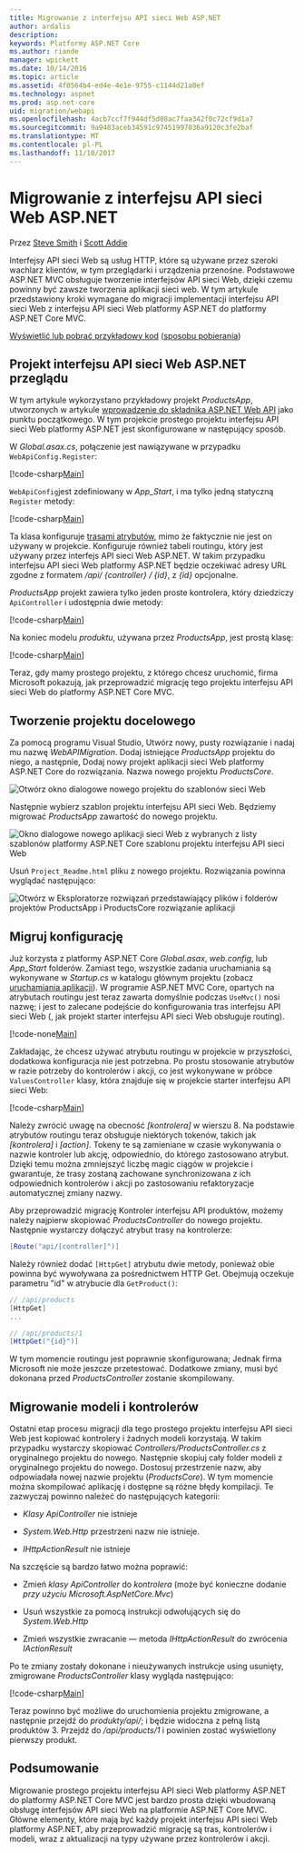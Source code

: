 ```yaml
---
title: Migrowanie z interfejsu API sieci Web ASP.NET
author: ardalis
description: 
keywords: Platformy ASP.NET Core
ms.author: riande
manager: wpickett
ms.date: 10/14/2016
ms.topic: article
ms.assetid: 4f0564b4-ed4e-4e1e-9755-c1144d21a0ef
ms.technology: aspnet
ms.prod: asp.net-core
uid: migration/webapi
ms.openlocfilehash: 4acb7ccf7f944df5d08ac7faa342f0c72cf9d1a7
ms.sourcegitcommit: 9a9483aceb34591c97451997036a9120c3fe2baf
ms.translationtype: MT
ms.contentlocale: pl-PL
ms.lasthandoff: 11/10/2017
---
```

# <a name="migrating-from-aspnet-web-api"></a>Migrowanie z interfejsu API sieci Web ASP.NET

Przez [Steve Smith](https://ardalis.com/) i [Scott Addie](https://scottaddie.com)

Interfejsy API sieci Web są usług HTTP, które są używane przez szeroki wachlarz klientów, w tym przeglądarki i urządzenia przenośne. Podstawowe ASP.NET MVC obsługuje tworzenie interfejsów API sieci Web, dzięki czemu powinny być zawsze tworzenia aplikacji sieci web. W tym artykule przedstawiony kroki wymagane do migracji implementacji interfejsu API sieci Web z interfejsu API sieci Web platformy ASP.NET do platformy ASP.NET Core MVC.

[Wyświetlić lub pobrać przykładowy kod](https://github.com/aspnet/Docs/tree/master/aspnetcore/migration/webapi/sample) ([sposobu pobierania](xref:tutorials/index#how-to-download-a-sample))

## <a name="review-aspnet-web-api-project"></a>Projekt interfejsu API sieci Web ASP.NET przeglądu

W tym artykule wykorzystano przykładowy projekt *ProductsApp*, utworzonych w artykule [wprowadzenie do składnika ASP.NET Web API](https://docs.microsoft.com/aspnet/web-api/overview/getting-started-with-aspnet-web-api/tutorial-your-first-web-api) jako punktu początkowego. W tym projekcie prostego projektu interfejsu API sieci Web platformy ASP.NET jest skonfigurowane w następujący sposób.

W *Global.asax.cs*, połączenie jest nawiązywane w przypadku `WebApiConfig.Register`:

[!code-csharp[Main](../migration/webapi/sample/ProductsApp/Global.asax.cs?highlight=14)]

`WebApiConfig`jest zdefiniowany w *App_Start*, i ma tylko jedną statyczną `Register` metody:

[!code-csharp[Main](../migration/webapi/sample/ProductsApp/App_Start/WebApiConfig.cs?highlight=15,16,17,18,19,20)]


Ta klasa konfiguruje [trasami atrybutów](https://docs.microsoft.com/aspnet/web-api/overview/web-api-routing-and-actions/attribute-routing-in-web-api-2), mimo że faktycznie nie jest on używany w projekcie. Konfiguruje również tabeli routingu, który jest używany przez interfejs API sieci Web ASP.NET. W takim przypadku interfejsu API sieci Web platformy ASP.NET będzie oczekiwać adresy URL zgodne z formatem */api/ {controller} / {id}*, z *{id}* opcjonalne.

*ProductsApp* projekt zawiera tylko jeden proste kontrolera, który dziedziczy `ApiController` i udostępnia dwie metody:

[!code-csharp[Main](../migration/webapi/sample/ProductsApp/Controllers/ProductsController.cs?highlight=19,24)]

Na koniec modelu *produktu*, używana przez *ProductsApp*, jest prostą klasę:

[!code-csharp[Main](webapi/sample/ProductsApp/Models/Product.cs)]

Teraz, gdy mamy prostego projektu, z którego chcesz uruchomić, firma Microsoft pokazują, jak przeprowadzić migrację tego projektu interfejsu API sieci Web do platformy ASP.NET Core MVC.

## <a name="create-the-destination-project"></a>Tworzenie projektu docelowego

Za pomocą programu Visual Studio, Utwórz nowy, pusty rozwiązanie i nadaj mu nazwę *WebAPIMigration*. Dodaj istniejące *ProductsApp* projektu do niego, a następnie, Dodaj nowy projekt aplikacji sieci Web platformy ASP.NET Core do rozwiązania. Nazwa nowego projektu *ProductsCore*.

![Otwórz okno dialogowe nowego projektu do szablonów sieci Web](webapi/_static/add-web-project.png)

Następnie wybierz szablon projektu interfejsu API sieci Web. Będziemy migrować *ProductsApp* zawartość do nowego projektu.

![Okno dialogowe nowego aplikacji sieci Web z wybranych z listy szablonów platformy ASP.NET Core szablonu projektu interfejsu API sieci Web](webapi/_static/aspnet-5-webapi.png)

Usuń `Project_Readme.html` pliku z nowego projektu. Rozwiązania powinna wyglądać następująco:

![Otwórz w Eksploratorze rozwiązań przedstawiający plików i folderów projektów ProductsApp i ProductsCore rozwiązanie aplikacji](webapi/_static/webapimigration-solution.png)

## <a name="migrate-configuration"></a>Migruj konfigurację

Już korzysta z platformy ASP.NET Core *Global.asax*, *web.config*, lub *App_Start* folderów. Zamiast tego, wszystkie zadania uruchamiania są wykonywane w *Startup.cs* w katalogu głównym projektu (zobacz [uruchamiania aplikacji](../fundamentals/startup.md)). W programie ASP.NET MVC Core, opartych na atrybutach routingu jest teraz zawarta domyślnie podczas `UseMvc()` nosi nazwę; i jest to zalecane podejście do konfigurowania tras interfejsu API sieci Web (, jak projekt starter interfejsu API sieci Web obsługuje routing).

[!code-none[Main](../migration/webapi/sample/ProductsCore/Startup.cs?highlight=40)]

Zakładając, że chcesz używać atrybutu routingu w projekcie w przyszłości, dodatkowa konfiguracja nie jest potrzebna. Po prostu stosowanie atrybutów w razie potrzeby do kontrolerów i akcji, co jest wykonywane w próbce `ValuesController` klasy, która znajduje się w projekcie starter interfejsu API sieci Web:

[!code-csharp[Main](../migration/webapi/sample/ProductsCore/Controllers/ValuesController.cs?highlight=9,13,20,27,33,39)]

Należy zwrócić uwagę na obecność *[kontrolera]* w wierszu 8. Na podstawie atrybutów routingu teraz obsługuje niektórych tokenów, takich jak *[kontrolera]* i *[action]*. Tokeny te są zamieniane w czasie wykonywania o nazwie kontroler lub akcję, odpowiednio, do którego zastosowano atrybut. Dzięki temu można zmniejszyć liczbę magic ciągów w projekcie i gwarantuje, że trasy zostaną zachowane synchronizowana z ich odpowiednich kontrolerów i akcji po zastosowaniu refaktoryzacje automatycznej zmiany nazwy.

Aby przeprowadzić migrację Kontroler interfejsu API produktów, możemy należy najpierw skopiować *ProductsController* do nowego projektu. Następnie wystarczy dołączyć atrybut trasy na kontrolerze:

```csharp
[Route("api/[controller]")]
```

Należy również dodać `[HttpGet]` atrybutu dwie metody, ponieważ obie powinna być wywoływana za pośrednictwem HTTP Get. Obejmują oczekuje parametru "id" w atrybucie dla `GetProduct()`:

```csharp
// /api/products
[HttpGet]
...

// /api/products/1
[HttpGet("{id}")]
```

W tym momencie routingu jest poprawnie skonfigurowana; Jednak firma Microsoft nie może jeszcze przetestować. Dodatkowe zmiany, musi być dokonana przed *ProductsController* zostanie skompilowany.

## <a name="migrate-models-and-controllers"></a>Migrowanie modeli i kontrolerów

Ostatni etap procesu migracji dla tego prostego projektu interfejsu API sieci Web jest kopiować kontrolery i żadnych modeli korzystają. W takim przypadku wystarczy skopiować *Controllers/ProductsController.cs* z oryginalnego projektu do nowego. Następnie skopiuj cały folder modeli z oryginalnego projektu do nowego. Dostosuj przestrzenie nazw, aby odpowiadała nowej nazwie projektu (*ProductsCore*).  W tym momencie można skompilować aplikację i dostępne są różne błędy kompilacji. Te zazwyczaj powinno należeć do następujących kategorii:

* *Klasy ApiController* nie istnieje

* *System.Web.Http* przestrzeni nazw nie istnieje.

* *IHttpActionResult* nie istnieje

Na szczęście są bardzo łatwo można poprawić:

* Zmień *klasy ApiController* do *kontrolera* (może być konieczne dodanie *przy użyciu Microsoft.AspNetCore.Mvc*)

* Usuń wszystkie za pomocą instrukcji odwołujących się do *System.Web.Http*

* Zmień wszystkie zwracanie — metoda *IHttpActionResult* do zwrócenia *IActionResult*

Po te zmiany zostały dokonane i nieużywanych instrukcje using usunięty, zmigrowane *ProductsController* klasy wygląda następująco:

[!code-csharp[Main](../migration/webapi/sample/ProductsCore/Controllers/ProductsController.cs?highlight=1,2,6,8,9,27)]

Teraz powinno być możliwe do uruchomienia projektu zmigrowane, a następnie przejdź do *produkty/api/*; i będzie widoczna z pełną listą produktów 3. Przejdź do */api/products/1* i powinien zostać wyświetlony pierwszy produkt.

## <a name="summary"></a>Podsumowanie

Migrowanie prostego projektu interfejsu API sieci Web platformy ASP.NET do platformy ASP.NET Core MVC jest bardzo prosta dzięki wbudowaną obsługę interfejsów API sieci Web na platformie ASP.NET Core MVC. Główne elementy, które mają być każdy projekt interfejsu API sieci Web platformy ASP.NET, aby przeprowadzić migrację są tras, kontrolerów i modeli, wraz z aktualizacji na typy używane przez kontrolerów i akcji.
